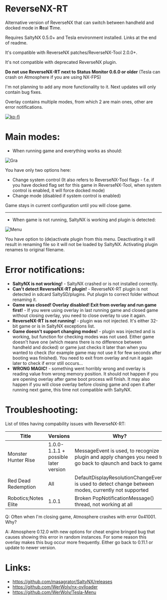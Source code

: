 # ReverseNX-RT

Alternative version of ReverseNX that can switch between handheld and docked mode in **R**eal **T**ime.

Requires SaltyNX 0.5.0+ and Tesla environment installed. Links at the end of readme.

It's compatible with ReverseNX patches/ReverseNX-Tool 2.0.0+.

It's not compatible with deprecated ReverseNX plugin.

**Do not use ReverseNX-RT next to Status Monitor 0.6.0 or older** (Tesla can crash on Atmosphere if you are using NX-FPS)

I'm not planning to add any more functionality to it. Next updates will only contain bug fixes.

Overlay contains multiple modes, from which 2 are main ones, other are error notifications.

[![ko-fi](https://www.ko-fi.com/img/githubbutton_sm.svg)](https://ko-fi.com/N4N5UMFN)

# Main modes:
- When running game and everything works as should:

![Gra](https://i.imgur.com/ThUbEZ6.jpg) 

You have only two options here:
* Change system control (It also refers to ReverseNX-Tool flags - f.e. if you have docked flag set for this game in ReverseNX-Tool, when system control is enabled, it will force docked mode)
* Change mode (disabled if system control is enabled)

Game stays in current configuration until you will close game.

---

- When game is not running, SaltyNX is working and plugin is detected:

![Menu](https://i.imgur.com/GDj60n3.jpg)

You have option to (de)activate plugin from this menu. Deactivating it will result in renaming file so it will not be loaded by SaltyNX. Activating plugin renames to original filename.

# Error notifications:
- **SaltyNX is not working!** - SaltyNX crashed or is not installed correctly.
- **Can't detect ReverseNX-RT plugin!** - ReverseNX-RT plugin is not detected in sdcard SaltySD/plugins. Put plugin to correct folder without renaming it.
- **Game was closed! Overlay disabled! Exit from overlay and run game first!** - If you were using overlay in last running game and closed game without closing overlay, you need to close overlay to use it again.
- **ReverseNX-RT is not running!** - plugin was not injected. It's either 32-bit game or is in SaltyNX exceptions list.
- **Game doesn't support changing modes!** - plugin was injected and is working, but function for checking modes was not used. Either game doesn't have one (which means there is no difference between handheld and docked) or game just checks it later than when you wanted to check (for example game may not use it for few seconds after booting was finished). You need to exit from overlay and run it again later to check if error still occurs...
- **WRONG MAGIC!** - something went horribly wrong and overlay is reading value from wrong memory position. It should not happen if you are opening overlay after game boot process will finish. It may also happen if you will close overlay before closing game and open it after running next game, this time not compatible with SaltyNX.

# Troubleshooting:
List of titles having compability issues with ReverseNX-RT:

| Title | Versions | Why? |
| ------------- | ------------- | ------------- |
| Monster Hunter Rise | 1.0.0-1.1.1 + possible later version | MessageEvent is used, to recognize plugin and apply changes you need to go back to qlaunch and back to game |
| Red Dead Redemption | All | DefaultDisplayResolutionChangeEvent is used to detect change between modes, currently not supported |
| Robotics;Notes Elite | 1.0.1 | Broken PopNotificationMessage() thread, not working at all |

Q: Often when I'm closing game, Atmosphere crashes with error 0x41001. Why?

A: Atmosphere 0.12.0 with new options for cheat engine bringed bug that causes showing this error in random instances. For some reason this overlay makes this bug occur more frequently. Either go back to 0.11.1 or update to newer version.

# Links:

- https://github.com/masagrator/SaltyNX/releases
- https://github.com/WerWolv/nx-ovlloader
- https://github.com/WerWolv/Tesla-Menu
